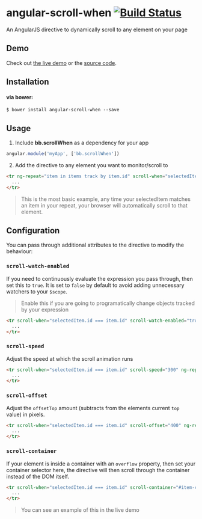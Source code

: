 angular-scroll-when [![Build Status](https://travis-ci.org/brandon-barker/angular-scroll-when.svg?branch=master)](https://travis-ci.org/brandon-barker/angular-scroll-when)
==================

An AngularJS directive to dynamically scroll to any element on your page

Demo
-------
Check out [the live demo](http://embed.plnkr.co/8hnnlrqNqZw96UdDdvmf/preview) or the [source code](https://github.com/brandon-barker/angular-scroll-when/blob/master/src/scrollWhen.js).


Installation
-------

#### via bower:

```
$ bower install angular-scroll-when --save
```

Usage
---

1. Include **bb.scrollWhen** as a dependency for your app

  ```js
  angular.module('myApp', ['bb.scrollWhen'])
  ```
  
2. Add the directive to any element you want to monitor/scroll to

  ```html
  <tr ng-repeat="item in items track by item.id" scroll-when="selectedItem.id === item.id">
    ...
  </tr>
  ```
  
> This is the most basic example, any time your selectedItem matches an item in your repeat, your browser will automatically scroll to that element.

## Configuration

You can pass through additional attributes to the directive to modify the behaviour:

### `scroll-watch-enabled`

If you need to continuously evaluate the expression you pass through, then set this to `true`. It is set to `false` by default to avoid adding unnecessary watchers to your `$scope`.

> Enable this if you are going to programatically change objects tracked by your expression

```html
<tr scroll-when="selectedItem.id === item.id" scroll-watch-enabled="true" ng-repeat="item in items track by item.id">
  ...
</tr>
```

### `scroll-speed`

Adjust the speed at which the scroll animation runs

```html
<tr scroll-when="selectedItem.id === item.id" scroll-speed="300" ng-repeat="item in items track by item.id">
  ...
</tr>
```

### `scroll-offset`

Adjust the `offsetTop` amount (subtracts from the elements current `top` value) in pixels.

```html
<tr scroll-when="selectedItem.id === item.id" scroll-offset="400" ng-repeat="item in items track by item.id">
  ...
</tr>
```

### `scroll-container`

If your element is inside a container with an `overflow` property, then set your container selector here, the directive will then scroll through the container instead of the DOM itself.

```html
<tr scroll-when="selectedItem.id === item.id" scroll-container="#item-container" ng-repeat="item in items track by item.id">
  ...
</tr>
```
> You can see an example of this in the live demo

